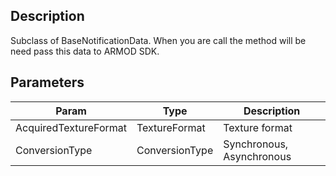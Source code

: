 
## Description

Subclass of BaseNotificationData. When you are call the method will be need pass this data to ARMOD SDK.

## Parameters

| Param                 | Type           | Description               |
| --------------------- | -------------- | ------------------------- |
| AcquiredTextureFormat | TextureFormat  | Texture format            |
| ConversionType        | ConversionType | Synchronous, Asynchronous |
